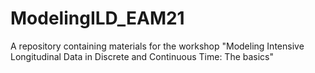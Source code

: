 # ModelingILD_EAM21
A repository containing materials for the workshop "Modeling Intensive Longitudinal Data in Discrete and Continuous Time: The basics"
